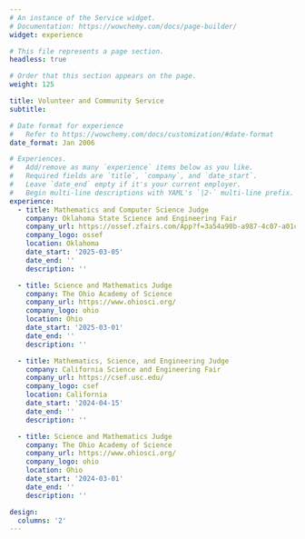 ```yaml
---
# An instance of the Service widget.
# Documentation: https://wowchemy.com/docs/page-builder/
widget: experience

# This file represents a page section.
headless: true

# Order that this section appears on the page.
weight: 125

title: Volunteer and Community Service
subtitle:

# Date format for experience
#   Refer to https://wowchemy.com/docs/customization/#date-format
date_format: Jan 2006

# Experiences.
#   Add/remove as many `experience` items below as you like.
#   Required fields are `title`, `company`, and `date_start`.
#   Leave `date_end` empty if it's your current employer.
#   Begin multi-line descriptions with YAML's `|2-` multi-line prefix.
experience:
  - title: Mathematics and Computer Science Judge
    company: Oklahoma State Science and Engineering Fair
    company_url: https://ossef.zfairs.com/App?f=3a54a90b-a987-4c07-a01c-975fef608418
    company_logo: ossef
    location: Oklahoma
    date_start: '2025-03-05'
    date_end: ''
    description: ''

  - title: Science and Mathematics Judge
    company: The Ohio Academy of Science
    company_url: https://www.ohiosci.org/
    company_logo: ohio
    location: Ohio
    date_start: '2025-03-01'
    date_end: ''
    description: ''

  - title: Mathematics, Science, and Engineering Judge
    company: California Science and Engineering Fair
    company_url: https://csef.usc.edu/
    company_logo: csef
    location: California
    date_start: '2024-04-15'
    date_end: ''
    description: ''

  - title: Science and Mathematics Judge
    company: The Ohio Academy of Science
    company_url: https://www.ohiosci.org/
    company_logo: ohio
    location: Ohio
    date_start: '2024-03-01'
    date_end: ''
    description: ''

design:
  columns: '2'
---
```


